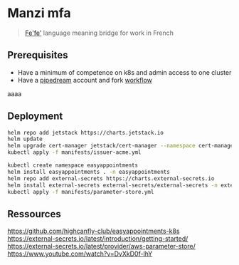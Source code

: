 # Manzi mfa
> [Fe'fe'](https://fr.wikipedia.org/wiki/Nufi) language meaning bridge for work in French

## Prerequisites
* Have a minimum of competence on k8s and admin access to one cluster
* Have a [pipedream](https://pipedream.com/) account and fork [workflow ](https://pipedream.com/new?h=tch_wGKfvD)

aaaa

## Deployment
```sh
helm repo add jetstack https://charts.jetstack.io
helm update
helm upgrade cert-manager jetstack/cert-manager --namespace cert-manager --create-namespace --set installCRDs=true
kubectl apply -f manifests/issuer-acme.yml

kubectl create namespace easyappointments
helm install easyappointments . -n easyappointments
helm repo add external-secrets https://charts.external-secrets.io
helm install external-secrets external-secrets/external-secrets -n external-secrets --create-namespace
kubectl apply -f manifests/parameter-store.yml
```

## Ressources
https://github.com/highcanfly-club/easyappointments-k8s  
https://external-secrets.io/latest/introduction/getting-started/  
https://external-secrets.io/latest/provider/aws-parameter-store/  
https://www.youtube.com/watch?v=DvXkD0f-lhY  
